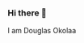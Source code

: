 ### Hi there 👋
I am Douglas Okolaa

<!--
**Douglasokolaa/Douglasokolaa** is a ✨ _special_ ✨ repository because its `README.md` (this file) appears on your GitHub profile.

Here are some ideas to get you started:

- 🔭 I’m currently working on  Laravel and VueJs
- 🌱 I’m currently learning NodeJs and GoLang
- 👯 I’m looking to collaborate on 
- 🤔 I’m looking for help with GoLang
- 💬 Ask me about PHP and VueJS, TDD
- 📫 How to reach me: @douglasokolaa on twitter
- 😄 Pronouns: ...
- ⚡ Fun fact: ...
![Summary](https://cr-ss-service.azurewebsites.net/api/ScreenShot?widget=summary&username=douglasokolaa)
-->


